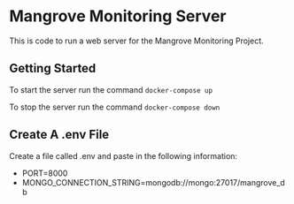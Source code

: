 # Mangrove Monitoring Server

This is code to run a web server for the Mangrove Monitoring Project.

## Getting Started

To start the server run the command `docker-compose up`

To stop the server run the command `docker-compose down`

## Create A .env File
Create a file called .env and paste in the following information:
- PORT=8000
- MONGO_CONNECTION_STRING=mongodb://mongo:27017/mangrove_db
